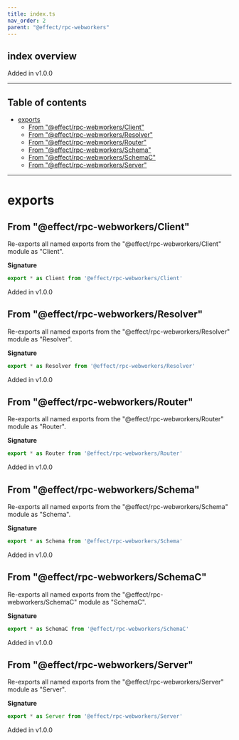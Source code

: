```yaml
---
title: index.ts
nav_order: 2
parent: "@effect/rpc-webworkers"
---
```


## index overview

Added in v1.0.0

---

<h2 class="text-delta">Table of contents</h2>

- [exports](#exports)
  - [From "@effect/rpc-webworkers/Client"](#from-effectrpc-webworkersclient)
  - [From "@effect/rpc-webworkers/Resolver"](#from-effectrpc-webworkersresolver)
  - [From "@effect/rpc-webworkers/Router"](#from-effectrpc-webworkersrouter)
  - [From "@effect/rpc-webworkers/Schema"](#from-effectrpc-webworkersschema)
  - [From "@effect/rpc-webworkers/SchemaC"](#from-effectrpc-webworkersschemac)
  - [From "@effect/rpc-webworkers/Server"](#from-effectrpc-webworkersserver)

---

# exports

## From "@effect/rpc-webworkers/Client"

Re-exports all named exports from the "@effect/rpc-webworkers/Client" module as "Client".

**Signature**

```ts
export * as Client from '@effect/rpc-webworkers/Client'
```

Added in v1.0.0

## From "@effect/rpc-webworkers/Resolver"

Re-exports all named exports from the "@effect/rpc-webworkers/Resolver" module as "Resolver".

**Signature**

```ts
export * as Resolver from '@effect/rpc-webworkers/Resolver'
```

Added in v1.0.0

## From "@effect/rpc-webworkers/Router"

Re-exports all named exports from the "@effect/rpc-webworkers/Router" module as "Router".

**Signature**

```ts
export * as Router from '@effect/rpc-webworkers/Router'
```

Added in v1.0.0

## From "@effect/rpc-webworkers/Schema"

Re-exports all named exports from the "@effect/rpc-webworkers/Schema" module as "Schema".

**Signature**

```ts
export * as Schema from '@effect/rpc-webworkers/Schema'
```

Added in v1.0.0

## From "@effect/rpc-webworkers/SchemaC"

Re-exports all named exports from the "@effect/rpc-webworkers/SchemaC" module as "SchemaC".

**Signature**

```ts
export * as SchemaC from '@effect/rpc-webworkers/SchemaC'
```

Added in v1.0.0

## From "@effect/rpc-webworkers/Server"

Re-exports all named exports from the "@effect/rpc-webworkers/Server" module as "Server".

**Signature**

```ts
export * as Server from '@effect/rpc-webworkers/Server'
```

Added in v1.0.0
